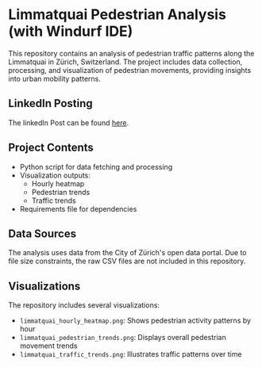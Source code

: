 # Limmatquai Pedestrian Analysis (with Windurf IDE)

This repository contains an analysis of pedestrian traffic patterns along the Limmatquai in Zürich, Switzerland. The project includes data collection, processing, and visualization of pedestrian movements, providing insights into urban mobility patterns.

## LinkedIn Posting

The linkedIn Post can be found [here](https://www.linkedin.com/feed/update/urn:li:activity:7280316855334948864/).

## Project Contents

- Python script for data fetching and processing
- Visualization outputs:
  - Hourly heatmap
  - Pedestrian trends
  - Traffic trends
- Requirements file for dependencies

## Data Sources

The analysis uses data from the City of Zürich's open data portal. Due to file size constraints, the raw CSV files are not included in this repository.



## Visualizations

The repository includes several visualizations:
- `limmatquai_hourly_heatmap.png`: Shows pedestrian activity patterns by hour
- `limmatquai_pedestrian_trends.png`: Displays overall pedestrian movement trends
- `limmatquai_traffic_trends.png`: Illustrates traffic patterns over time
